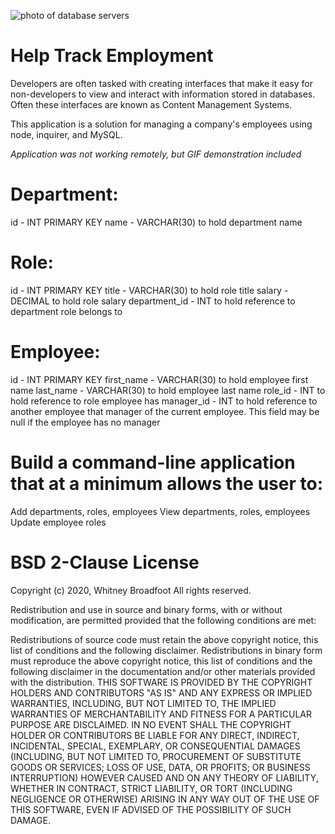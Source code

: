 ![photo of database servers](https://user-images.githubusercontent.com/55456375/76482963-62839680-63db-11ea-8dc0-35b92c5c0b18.png)

# Help Track Employment

Developers are often tasked with creating interfaces that make it easy for non-developers to view and interact with information stored in databases. Often these interfaces are known as Content Management Systems. 

This application is a solution for managing a company's employees using node, inquirer, and MySQL.

*Application was not working remotely, but GIF demonstration included* 

# Department:
id - INT PRIMARY KEY
name - VARCHAR(30) to hold department name

# Role:
id - INT PRIMARY KEY
title -  VARCHAR(30) to hold role title
salary -  DECIMAL to hold role salary
department_id -  INT to hold reference to department role belongs to

# Employee:
id - INT PRIMARY KEY
first_name - VARCHAR(30) to hold employee first name
last_name - VARCHAR(30) to hold employee last name
role_id - INT to hold reference to role employee has
manager_id - INT to hold reference to another employee that manager of the current employee. This field may be null if the employee has no manager

# Build a command-line application that at a minimum allows the user to:
Add departments, roles, employees
View departments, roles, employees
Update employee roles

# BSD 2-Clause License
Copyright (c) 2020, Whitney Broadfoot All rights reserved.

Redistribution and use in source and binary forms, with or without modification, are permitted provided that the following conditions are met:

Redistributions of source code must retain the above copyright notice, this list of conditions and the following disclaimer. Redistributions in binary form must reproduce the above copyright notice, this list of conditions and the following disclaimer in the documentation and/or other materials provided with the distribution. THIS SOFTWARE IS PROVIDED BY THE COPYRIGHT HOLDERS AND CONTRIBUTORS "AS IS" AND ANY EXPRESS OR IMPLIED WARRANTIES, INCLUDING, BUT NOT LIMITED TO, THE IMPLIED WARRANTIES OF MERCHANTABILITY AND FITNESS FOR A PARTICULAR PURPOSE ARE DISCLAIMED. IN NO EVENT SHALL THE COPYRIGHT HOLDER OR CONTRIBUTORS BE LIABLE FOR ANY DIRECT, INDIRECT, INCIDENTAL, SPECIAL, EXEMPLARY, OR CONSEQUENTIAL DAMAGES (INCLUDING, BUT NOT LIMITED TO, PROCUREMENT OF SUBSTITUTE GOODS OR SERVICES; LOSS OF USE, DATA, OR PROFITS; OR BUSINESS INTERRUPTION) HOWEVER CAUSED AND ON ANY THEORY OF LIABILITY, WHETHER IN CONTRACT, STRICT LIABILITY, OR TORT (INCLUDING NEGLIGENCE OR OTHERWISE) ARISING IN ANY WAY OUT OF THE USE OF THIS SOFTWARE, EVEN IF ADVISED OF THE POSSIBILITY OF SUCH DAMAGE.
